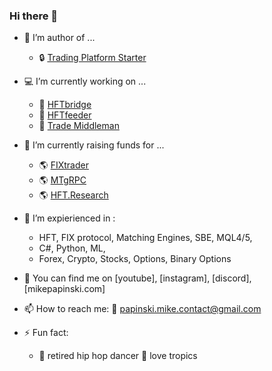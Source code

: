 ### Hi there 👋

- :space_invader: I’m author of ...
  * :lock: [Trading Platform Starter](www.google.com)

- :computer: I’m currently working on ...
  * :closed_lock_with_key: [HFTbridge](https://github.com/MikePapinski/HFTbridge)
  * :closed_lock_with_key: [HFTfeeder](https://github.com/MikePapinski/HFTbridge.Feeder)
  * :closed_lock_with_key: [Trade Middleman](https://github.com/MikePapinski/HFTbridge)

- 🌱 I’m currently raising funds for ...
  * :earth_americas: [FIXtrader](https://github.com/MikePapinski/FIXtrader)
  * :earth_americas: [MTgRPC](https://github.com/MikePapinski/mtgrpc)
  * :earth_americas: [HFT.Research](https://github.com/MikePapinski/HFT.Research)

- :muscle: I’m expierienced in : 
  * HFT, FIX protocol, Matching Engines, SBE, MQL4/5, 
  * C#, Python, ML, 
  * Forex, Crypto, Stocks, Options, Binary Options
- 💬 You can find me on [youtube], [instagram], [discord], [mikepapinski.com]
- 📫 How to reach me: :email: papinski.mike.contact@gmail.com

- ⚡ Fun fact:
  * :musical_note: retired hip hop dancer :palm_tree: love tropics


<!--
**MikePapinski/MikePapinski** is a ✨ _special_ ✨ repository because its `README.md` (this file) appears on your GitHub profile.

-->
